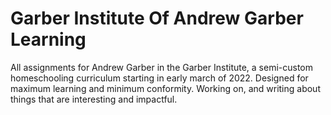 # Garber Institute Of Andrew Garber Learning
All assignments for Andrew Garber in the Garber Institute, a semi-custom homeschooling curriculum starting in early march of 2022. Designed for maximum learning and minimum conformity.
Working on, and writing about things that are interesting and impactful.
